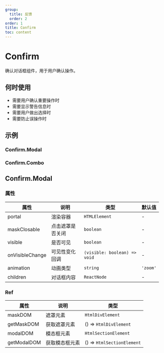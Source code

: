 ```yaml
---
group:
  title: 反馈
  order: 2
order: 1
title: Confirm
toc: content
---
```


# Confirm

确认对话框组件，用于用户确认操作。

## 何时使用

- 需要用户确认重要操作时
- 需要显示警告信息时
- 需要用户做出选择时
- 需要防止误操作时

## 示例

### Confirm.Modal

<code src="./demos/Modal.jsx"></code>

### Confirm.Combo

<code src="./demos/Combo.jsx"></code>

## Confirm.Modal

### 属性

| 属性            | 说明             | 类型                         | 默认值   |
| --------------- | ---------------- | ---------------------------- | -------- |
| portal          | 渲染容器         | `HTMLElement`                | -        |
| maskClosable    | 点击遮罩是否关闭 | `boolean`                    | -        |
| visible         | 是否可见         | `boolean`                    | -        |
| onVisibleChange | 可见性变化回调   | `(visible: boolean) => void` | -        |
| animation       | 动画类型         | `string`                     | `'zoom'` |
| children        | 对话框内容       | `ReactNode`                  | -        |

### Ref

| 属性        | 说明           | 类型                       |
| ----------- | -------------- | -------------------------- |
| maskDOM     | 遮罩元素       | `HtmlDivElement`           |
| getMaskDOM  | 获取遮罩元素   | () => `HtmlDivElement`     |
| modalDOM    | 模态框元素     | `HtmlSectionElement`       |
| getModalDOM | 获取模态框元素 | () => `HtmlSectionElement` |
